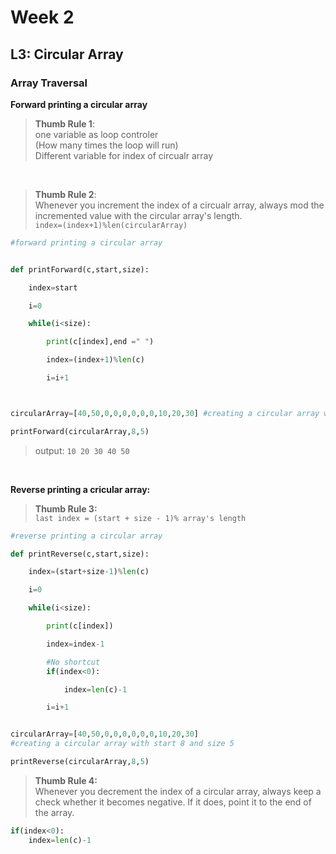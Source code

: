 # Week 2
## L3: Circular Array




### Array Traversal

**Forward printing a circular array**


> **Thumb Rule 1**:   
one variable as loop controler  
(How many times the loop will run)  
Different variable for index of circualr array

<br>

> **Thumb Rule 2**:  
Whenever you increment the index of a circualr array, always mod the incremented value with the circular array's length.  
`index=(index+1)%len(circularArray)`


```py
#forward printing a circular array


def printForward(c,start,size):

    index=start

    i=0

    while(i<size):

        print(c[index],end =" ")

        index=(index+1)%len(c)

        i=i+1



circularArray=[40,50,0,0,0,0,0,0,10,20,30] #creating a circular array with start 8 and size 5

printForward(circularArray,8,5)
```

> output:  `10 20 30 40 50  `

<br>

**Reverse printing a cricular array:**  

> **Thumb Rule 3:**  
`last index = (start + size - 1)% array's length `

```py
#reverse printing a circular array

def printReverse(c,start,size):

    index=(start+size-1)%len(c)

    i=0

    while(i<size):

        print(c[index])

        index=index-1

        #No shortcut
        if(index<0):

            index=len(c)-1  

        i=i+1


circularArray=[40,50,0,0,0,0,0,0,10,20,30] 
#creating a circular array with start 8 and size 5

printReverse(circularArray,8,5)

```


> **Thumb Rule 4:**   
Whenever you decrement the index of a circular array, always keep a check whether it becomes negative. If it does, point it to the end of the array.  

```py
if(index<0):
    index=len(c)-1 
```
